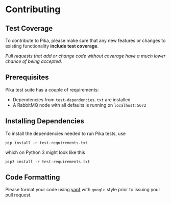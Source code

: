 # Contributing

## Test Coverage

To contribute to Pika, please make sure that any new features or changes
to existing functionality **include test coverage**.

*Pull requests that add or change code without coverage have a much lower chance
of being accepted.*


## Prerequisites

Pika test suite has a couple of requirements:

 * Dependencies from `test-dependencies.txt` are installed
 * A RabbitMQ node with all defaults is running on `localhost:5672`


## Installing Dependencies

To install the dependencies needed to run Pika tests, use

    pip install -r test-requirements.txt

which on Python 3 might look like this

    pip3 install -r test-requirements.txt


## Code Formatting

Please format your code using [yapf](http://pypi.python.org/pypi/yapf)
with ``google`` style prior to issuing your pull request.
